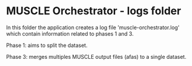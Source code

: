 # MUSCLE Orchestrator - logs folder

In this folder the application creates a log file 'muscle-orchestrator.log' which contain information related to phases 1 and 3.

Phase 1: aims to split the dataset.

Phase 3: merges multiples MUSCLE output files (afas) to a single dataset.